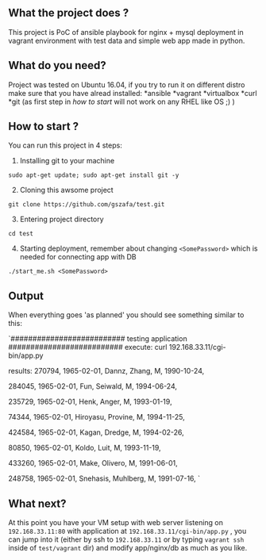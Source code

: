 ## What the project does ?

This project is PoC of ansible playbook for nginx + mysql deployment in vagrant environment with test data and simple web app made in python.

## What do you need?

Project was tested on Ubuntu 16.04, if  you try to run it on different distro make sure that you have alread installed:
*ansible
*vagrant
*virtualbox
*curl
*git (as first step in *how to start* will not work on any RHEL like OS ;) )

## How to start ?
You can run this project in 4 steps:

1) Installing git to your machine

`sudo apt-get update; sudo apt-get install git -y `

2) Cloning this awsome project

`git clone https://github.com/gszafa/test.git `

3) Entering project directory

`cd test`

4) Starting deployment, remember about changing `<SomePassword>` which is needed for connecting app with DB

`./start_me.sh <SomePassword>`

## Output

When everything goes 'as planned' you should see something similar to this:

`##########################
   testing application 
##########################
execute:
curl 192.168.33.11/cgi-bin/app.py

results:
270794, 1965-02-01, Dannz, Zhang, M, 1990-10-24, 

284045, 1965-02-01, Fun, Seiwald, M, 1994-06-24, 

235729, 1965-02-01, Henk, Anger, M, 1993-01-19, 

74344, 1965-02-01, Hiroyasu, Provine, M, 1994-11-25, 

424584, 1965-02-01, Kagan, Dredge, M, 1994-02-26, 

80850, 1965-02-01, Koldo, Luit, M, 1993-11-19, 

433260, 1965-02-01, Make, Olivero, M, 1991-06-01, 

248758, 1965-02-01, Snehasis, Muhlberg, M, 1991-07-16, 
`

## What next?

At this point you have your VM setup with web server listening on `192.168.33.11:80` with application at `192.168.33.11/cgi-bin/app.py` , you can jump into it (either by ssh to `192.168.33.11` or by typing `vagrant ssh` inside of `test/vagrant` dir) and modify app/nginx/db as much as you like.

